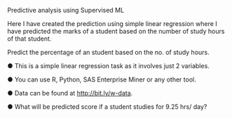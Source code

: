 Predictive analysis using Supervised ML

Here I have created the prediction using simple linear regression where I have predicted the marks of a student based on the number of study hours of that student.

Predict the percentage of an student based on the no. of study hours.

● This is a simple linear regression task as it involves just 2 variables.

● You can use R, Python, SAS Enterprise Miner or any other tool.

● Data can be found at http://bit.ly/w-data.

● What will be predicted score if a student studies for 9.25 hrs/ day?
